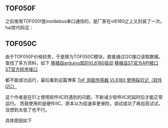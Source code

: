 ## TOF050F
之前使用TOF050f是moldebus串口通信的，是厂家在vl6180之上又封装了一次。
hal库代码见：

## TOF050C

由于TOF050F价格较贵，于是换为TOF050C模块，直接通过I2C接口读取数据。查找了多方资料，如下
[移植自arduino库的VL6180驱动](https://github.com/DanielMartensson/STM32-Libraries)
[移植自ST官方API接口]()
[ST官方程序接口]()


都不能成功运行，最后看到这篇博客
[ToF 测距传感器 VL6180 使用踩坑记（软件 I2C）](https://blog.csdn.net/weixin_42328389/article/details/134075482)

这个作者是在51上使用软件IIC时遇到的问题，不断减少软件IIC的延时后才能正常运行。
而我使用的是硬件IIC，原本以为低速率更保险，调试成功了再加高试试，没想到太低了也不行。

具体原因如下


